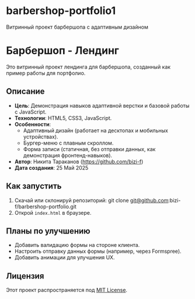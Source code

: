 # barbershop-portfolio1
Витринный проект барбершопа с адаптивным дизайном

# Барбершоп - Лендинг

Это витринный проект лендинга для барбершопа, созданный как пример работы для портфолио.

## Описание
- **Цель**: Демонстрация навыков адаптивной верстки и базовой работы с JavaScript.
- **Технологии**: HTML5, CSS3, JavaScript.
- **Особенности**:
  - Адаптивный дизайн (работает на десктопах и мобильных устройствах).
  - Бургер-меню с плавным скроллом.
  - Форма записи (статичная, без отправки данных, как демонстрация фронтенд-навыков).
- **Автор**: Никита Тараканов (https://github.com/bizi-f)
- **Дата создания**: 25 Май 2025

## Как запустить
1. Скачай или склонируй репозиторий: git clone git@github.com:bizi-f/barbershop-portfolio.git
2. Открой `index.html` в браузере.

## Планы по улучшению
- Добавить валидацию формы на стороне клиента.
- Настроить отправку данных формы (например, через Formspree).
- Добавить анимации для улучшения UX.

## Лицензия
Этот проект распространяется под [MIT License](LICENSE).
